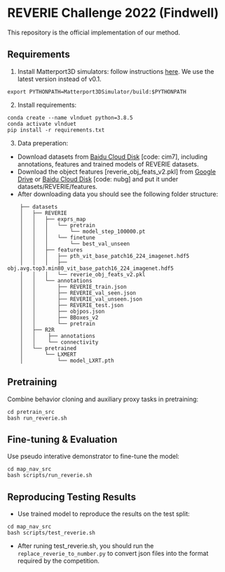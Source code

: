# REVERIE Challenge 2022 (Findwell)

This repository is the official implementation of our method.

## Requirements

1. Install Matterport3D simulators: follow instructions [here](https://github.com/peteanderson80/Matterport3DSimulator). We use the latest version instead of v0.1.
```
export PYTHONPATH=Matterport3DSimulator/build:$PYTHONPATH
```

2. Install requirements:
```setup
conda create --name vlnduet python=3.8.5
conda activate vlnduet
pip install -r requirements.txt
```

3. Data preperation:

- Download datasets from [Baidu Cloud Disk](https://pan.baidu.com/s/1dgQq0X4iQNAvHrXPiInGEg) [code: cim7], including annotations, features and trained models of REVERIE datasets. 
- Download the object features [reverie_obj_feats_v2.pkl] from [Google Drive](https://drive.google.com/file/d/1zwV3QDPUVt7YmBNqTaCdS6v01U4b6p7M/view?usp=sharing) or [Baidu Cloud Disk](https://pan.baidu.com/s/1hxNypQZLz21RQpMD6yQNag?pwd=nubg) [code: nubg] and put it under datasets/REVERIE/features.
- After downloading data you should see the following folder structure:
```
    ├── datasets
    │   ├── REVERIE
    │   │   ├── exprs_map
    │   │   │   └── pretrain
    │   │   │       └── model_step_100000.pt
    │   │   │   └── finetune
    │   │   │       └── best_val_unseen
    │   │   ├── features
    │   │   │   ├── pth_vit_base_patch16_224_imagenet.hdf5
    │   │   │   ├── obj.avg.top3.min80_vit_base_patch16_224_imagenet.hdf5
    │   │   │   └── reverie_obj_feats_v2.pkl
    │   │   └── annotations
    │   │       ├── REVERIE_train.json
    │   │       ├── REVERIE_val_seen.json
    │   │       ├── REVERIE_val_unseen.json
    │   │       ├── REVERIE_test.json
    │   │       ├── objpos.json
    │   │       ├── BBoxes_v2
    │   │       └── pretrain
    │   ├── R2R
    │   │    ├── annotations
    │   │    └── connectivity
    │   └── pretrained
    │       └── LXMERT
    │           └── model_LXRT.pth
```


## Pretraining

Combine behavior cloning and auxiliary proxy tasks in pretraining:
```pretrain
cd pretrain_src
bash run_reverie.sh
```

## Fine-tuning & Evaluation

Use pseudo interative demonstrator to fine-tune the model:
```finetune
cd map_nav_src
bash scripts/run_reverie.sh
```
## Reproducing Testing Results 

- Use trained model to reproduce the results on the test split:
```finetune
cd map_nav_src
bash scripts/test_reverie.sh
```
- After runing test_reverie.sh, you should run the `replace_reverie_to_number.py` to convert json files into the format required by the competition.

